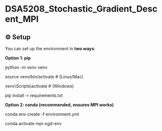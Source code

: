 # DSA5208_Stochastic_Gradient_Descent_MPI



## ⚙️ Setup

You can set up the environment in **two ways**:  

**Option 1: pip**

python -m venv venv


source venv/bin/activate   # (Linux/Mac)


venv\Scripts\activate      # (Windows)


pip install -r requirements.txt

**Option 2: conda (recommended, ensures MPI works)**

conda env create -f environment.yml

conda activate mpi-sgd-env
